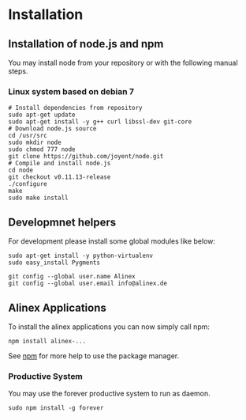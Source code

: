 Installation
=========================================


Installation of node.js and npm
-----------------------------------------

You may install node from your repository or with the following manual steps.

### Linux system based on debian 7

	# Install dependencies from repository
	sudo apt-get update
	sudo apt-get install -y g++ curl libssl-dev git-core
	# Download node.js source
	cd /usr/src
	sudo mkdir node
	sudo chmod 777 node
	git clone https://github.com/joyent/node.git
	# Compile and install node.js
	cd node
	git checkout v0.11.13-release
	./configure
	make
	sudo make install

Developmnet helpers
-----------------------------------------

For development please install some global modules like below:

	sudo apt-get install -y python-virtualenv
	sudo easy_install Pygments

	git config --global user.name Alinex
	git config --global user.email info@alinex.de


Alinex Applications
-----------------------------------------

To install the alinex applications you can now simply call npm:

	npm install alinex-...

See [npm](npm.md) for more help to use the package manager.

### Productive System

You may use the forever productive system to run as daemon.

	sudo npm install -g forever
